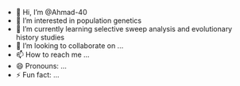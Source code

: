 - 👋 Hi, I’m @Ahmad-40
- 👀 I’m interested in population genetics
- 🌱 I’m currently learning selective sweep analysis and evolutionary history studies
- 💞️ I’m looking to collaborate on ...
- 📫 How to reach me ...
- 😄 Pronouns: ...
- ⚡ Fun fact: ...

<!---
Ahmad-40/Ahmad-40 is a ✨ special ✨ repository because its `README.md` (this file) appears on your GitHub profile.
You can click the Preview link to take a look at your changes.
--->

